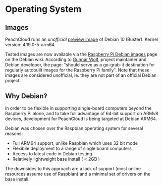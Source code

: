 # Operating System

## Images

PeachCloud runs an _unofficial_ [preview image](https://people.debian.org/~gwolf/raspberrypi3/20190628/) of Debian 10 (Buster). Kernel version: 4.19.0-5-arm64.

Tested images are now available via the [Raspberry Pi Debian images](https://raspi.debian.net/) page on the Debian wiki. According to [Gunnar Wolf](https://gwolf.org/), project maintainer and Debian developer, the page: "should serve as a go-grab-it destination for regularly autobuilt images for the Raspberry Pi family". Note that these images are considered unofficial, ie. they are not part of an official Debian project.

## Why Debian?

In order to be flexible in supporting single-board computers beyond the Raspberry Pi alone, and to take full advantage of 64-bit support on ARMv8 devices, development for PeachCloud is being targeted at Debian ARM64.

Debian was chosen over the Raspbian operating system for several reasons:

 - Full ARM64 support, unlike Raspbian which uses 32 bit mode
 - Flexibile deployment to a range of single board computers
 - Access to latest code in Debian testing
 - Relatively lightweight base install ( < 2GB )

The downsides to this approach are a lack of support (most online resources assume use of Raspbian) and a minimal set of drivers on the base install.
